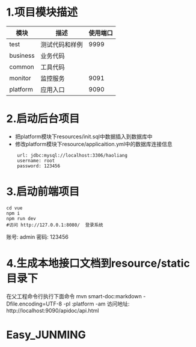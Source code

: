# 1.项目模块描述

模块 | 描述 | 使用端口 
--- | --- | --- 
test | 测试代码和样例 | 9999 
business | 业务代码  |  
common | 工具代码 |   
monitor  | 监控服务  | 9091
platform | 应用入口 | 9090

# 2.启动后台项目
-  把platform模块下resources/init.sql中数据插入到数据库中
 - 修改platform模块下resource/applicaition.yml中的数据库连接信息
```$xslt
    url: jdbc:mysql://localhost:3306/haoliang
    username: root
    password: 123456
```

# 3.启动前端项目
```$xslt
cd vue
npm i 
npm run dev
#访问 http://127.0.0.1:8080/  登录系统
```
账号: admin 
密码: 123456

# 4.生成本地接口文档到resource/static目录下
在父工程命令行执行下面命令
mvn smart-doc:markdown -Dfile.encoding=UTF-8  -pl :platform -am
访问地址: http://localhost:9090/apidoc/api.html

# Easy_JUNMING
